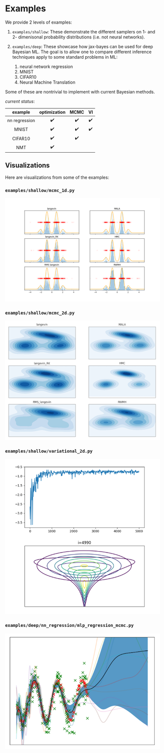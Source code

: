 
# Examples

We provide 2 levels of examples:
1. `examples/shallow`: These demonstrate the different samplers on 1- and 2- dimenisonal probability distributions (i.e. not neural networks). 

2. `examples/deep`: These showcase how jax-bayes can be used for deep Bayesian ML. The goal is to allow one to compare different inference techniques apply to some standard problems in ML:
	1. neural network regression
	2. MNIST
	3. CIFAR10
	4. Neural Machine Translation

Some of these are nontrivial to implement with current Bayesian methods.

*current status*:

 example | optimization | MCMC | VI
:--:|:--:|:--:|:--:
nn regression | :heavy_check_mark: | :heavy_check_mark: | :heavy_check_mark:
MNIST | :heavy_check_mark: | :heavy_check_mark: | :heavy_check_mark:
CIFAR10 | :heavy_check_mark: | :heavy_check_mark:
NMT | :heavy_check_mark:

<!-- TODO: Talk about bayesian stuff, integrating out parameters rather than optimizing them. These provide integration algorithms. Use mathjax -->

## Visualizations
Here are visualizations from some of the examples:

### `examples/shallow/mcmc_1d.py`
![](https://github.com/jamesvuc/jax-bayes/blob/master/assets/mcmc_1d.png "1d MCMC")

### `examples/shallow/mcmc_2d.py`

![](https://github.com/jamesvuc/jax-bayes/blob/master/assets/mcmc_2d.png "2d MCMC")

### `examples/shallow/variational_2d.py`
![](https://github.com/jamesvuc/jax-bayes/blob/master/assets/variational_2d.png "2d variational")

### `examples/deep/nn_regression/mlp_regression_mcmc.py`
![](https://github.com/jamesvuc/jax-bayes/blob/master/assets/nn_regression_mcmc.png "2d variational")